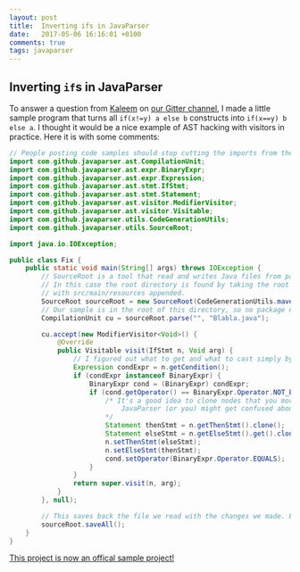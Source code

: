 ```yaml
---
layout: post
title:  Inverting ifs in JavaParser
date:   2017-05-06 16:16:01 +0100
comments: true
tags: javaparser
---
```

## Inverting `if`s in JavaParser 

To answer a question from [Kaleem](https://github.com/Kaleem-) on [our Gitter channel](https://gitter.im/javaparser/javaparser),
I made a little sample program that turns all `if(x!=y) a else b` constructs into `if(x==y) b else a`.
I thought it would be a nice example of AST hacking with visitors in practice.
Here it is with some comments:

```java
// People posting code samples should stop cutting the imports from them!
import com.github.javaparser.ast.CompilationUnit;
import com.github.javaparser.ast.expr.BinaryExpr;
import com.github.javaparser.ast.expr.Expression;
import com.github.javaparser.ast.stmt.IfStmt;
import com.github.javaparser.ast.stmt.Statement;
import com.github.javaparser.ast.visitor.ModifierVisitor;
import com.github.javaparser.ast.visitor.Visitable;
import com.github.javaparser.utils.CodeGenerationUtils;
import com.github.javaparser.utils.SourceRoot;

import java.io.IOException;

public class Fix {
    public static void main(String[] args) throws IOException {
        // SourceRoot is a tool that read and writes Java files from packages on a certain root directory.
        // In this case the root directory is found by taking the root from the current Maven module,
        // with src/main/resources appended.
        SourceRoot sourceRoot = new SourceRoot(CodeGenerationUtils.mavenModuleRoot(Fix.class).resolve("src/main/resources"));
        // Our sample is in the root of this directory, so no package name.
        CompilationUnit cu = sourceRoot.parse("", "Blabla.java");

        cu.accept(new ModifierVisitor<Void>() {
            @Override
            public Visitable visit(IfStmt n, Void arg) {
                // I figured out what to get and what to cast simply by looking at the AST in the debugger! 
                Expression condExpr = n.getCondition();
                if (condExpr instanceof BinaryExpr) {
                    BinaryExpr cond = (BinaryExpr) condExpr;
                    if (cond.getOperator() == BinaryExpr.Operator.NOT_EQUALS && n.getElseStmt().isPresent()) {
                        /* It's a good idea to clone nodes that you move around.
                            JavaParser (or you) might get confused about who their parent is!
                        */
                        Statement thenStmt = n.getThenStmt().clone();
                        Statement elseStmt = n.getElseStmt().get().clone();
                        n.setThenStmt(elseStmt);
                        n.setElseStmt(thenStmt);
                        cond.setOperator(BinaryExpr.Operator.EQUALS);
                    }
                }
                return super.visit(n, arg);
            }
        }, null);

        // This saves back the file we read with the changes we made. Easy!
        sourceRoot.saveAll();
    }
}
```

[This project is now an offical sample project!](https://github.com/javaparser/javaparser-maven-sample)